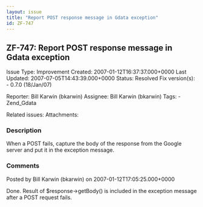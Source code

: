 ```yaml
---
layout: issue
title: "Report POST response message in Gdata exception"
id: ZF-747
---
```


ZF-747: Report POST response message in Gdata exception
-------------------------------------------------------

 Issue Type: Improvement Created: 2007-01-12T16:37:37.000+0000 Last Updated: 2007-07-05T14:43:39.000+0000 Status: Resolved Fix version(s): - 0.7.0 (18/Jan/07)
 
 Reporter:  Bill Karwin (bkarwin)  Assignee:  Bill Karwin (bkarwin)  Tags: - Zend\_Gdata
 
 Related issues: 
 Attachments: 
### Description

When a POST fails, capture the body of the response from the Google server and put it in the exception message.

 

 

### Comments

Posted by Bill Karwin (bkarwin) on 2007-01-12T17:05:25.000+0000

Done. Result of $response->getBody() is included in the exception message after a POST request fails.

 

 